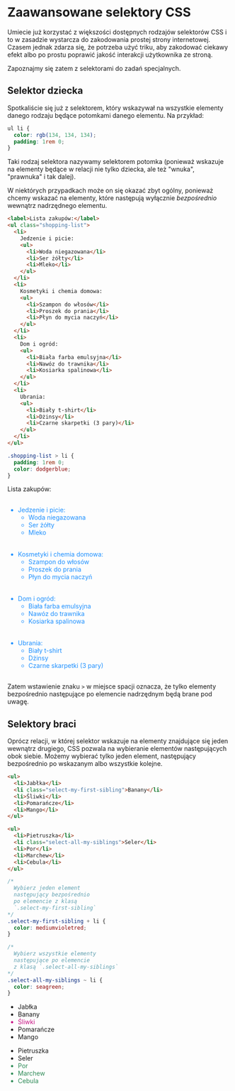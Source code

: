 # Zaawansowane selektory CSS

Umiecie już korzystać z większości dostępnych rodzajów selektorów CSS i to w zasadzie wystarcza do zakodowania prostej strony internetowej. Czasem jednak zdarza się, że potrzeba użyć triku, aby zakodować ciekawy efekt albo po prostu poprawić jakość interakcji użytkownika ze stroną.

Zapoznajmy się zatem z selektorami do zadań specjalnych. 

## Selektor dziecka

Spotkaliście się już z selektorem, który wskazywał na wszystkie elementy danego rodzaju będące potomkami danego elementu. Na przykład:

```css
ul li {
  color: rgb(134, 134, 134);
  padding: 1rem 0;
}
```

Taki rodzaj selektora nazywamy selektorem potomka (ponieważ wskazuje na elementy będące w relacji nie tylko dziecka, ale też "wnuka", "prawnuka" i tak dalej).

W niektórych przypadkach może on się okazać zbyt ogólny, ponieważ chcemy wskazać na elementy, które następują wyłącznie *bezpośrednio* wewnątrz nadrzędnego elementu.

```html
<label>Lista zakupów:</label>
<ul class="shopping-list">
  <li>
    Jedzenie i picie:
    <ul>
      <li>Woda niegazowana</li>
      <li>Ser żółty</li>
      <li>Mleko</li>
    </ul>
  </li>
  <li>
    Kosmetyki i chemia domowa:
    <ul>
      <li>Szampon do włosów</li>
      <li>Proszek do prania</li>
      <li>Płyn do mycia naczyń</li>
    </ul>
  </li>
  <li>
    Dom i ogród:
    <ul>
      <li>Biała farba emulsyjna</li>
      <li>Nawóz do trawnika</li>
      <li>Kosiarka spalinowa</li>
    </ul>
  </li>
  <li>
    Ubrania:
    <ul>
      <li>Biały t-shirt</li>
      <li>Dżinsy</li>
      <li>Czarne skarpetki (3 pary)</li>
    </ul>
  </li>
</ul>
```

```css
.shopping-list > li {
  padding: 1rem 0;
  color: dodgerblue;
}
```

<div class="example-wrapper">
<label>Lista zakupów:</label>
<ul class="shopping-list">
  <li style="padding:1rem 0;color:dodgerblue;">
    Jedzenie i picie:
    <ul>
      <li>Woda niegazowana</li>
      <li>Ser żółty</li>
      <li>Mleko</li>
    </ul>
  </li>
  <li style="padding:1rem 0;color:dodgerblue;">
    Kosmetyki i chemia domowa:
    <ul>
      <li>Szampon do włosów</li>
      <li>Proszek do prania</li>
      <li>Płyn do mycia naczyń</li>
    </ul>
  </li>
  <li style="padding:1rem 0;color:dodgerblue;">
    Dom i ogród:
    <ul>
      <li>Biała farba emulsyjna</li>
      <li>Nawóz do trawnika</li>
      <li>Kosiarka spalinowa</li>
    </ul>
  </li>
  <li style="padding:1rem 0;color:dodgerblue;">
    Ubrania:
    <ul>
      <li>Biały t-shirt</li>
      <li>Dżinsy</li>
      <li>Czarne skarpetki (3 pary)</li>
    </ul>
  </li>
</ul>
</div>

Zatem wstawienie znaku `>` w miejsce spacji oznacza, że tylko elementy bezpośrednio następujące po elemencie nadrzędnym będą brane pod uwagę.

## Selektory braci

Oprócz relacji, w której selektor wskazuje na elementy znajdujące się jeden wewnątrz drugiego, CSS pozwala na wybieranie elementów następujących obok siebie. Możemy wybierać tylko jeden element, następujący bezpośrednio po wskazanym albo wszystkie kolejne.

```html
<ul>
  <li>Jabłka</li>
  <li class="select-my-first-sibling">Banany</li>
  <li>Śliwki</li>
  <li>Pomarańcze</li>
  <li>Mango</li>
</ul>

<ul>
  <li>Pietruszka</li>
  <li class="select-all-my-siblings">Seler</li>
  <li>Por</li>
  <li>Marchew</li>
  <li>Cebula</li>
</ul>
```

```css
/*
  Wybierz jeden element
  następujący bezpośrednio
  po elemencie z klasą
  `.select-my-first-sibling`
*/
.select-my-first-sibling + li {
  color: mediumvioletred;
}

/*
  Wybierz wszystkie elementy 
  następujące po elemencie
  z klasą `.select-all-my-siblings`
*/
.select-all-my-siblings ~ li {
  color: seagreen;
}
```

<div class="example-wrapper">
  <ul>
    <li>Jabłka</li>
    <li>Banany</li>
    <li style="color:mediumvioletred;">Śliwki</li>
    <li>Pomarańcze</li>
    <li>Mango</li>
  </ul>

  <ul>
    <li>Pietruszka</li>
    <li>Seler</li>
    <li style="color:seagreen;">Por</li>
    <li style="color:seagreen;">Marchew</li>
    <li style="color:seagreen;">Cebula</li>
  </ul>
</div>

